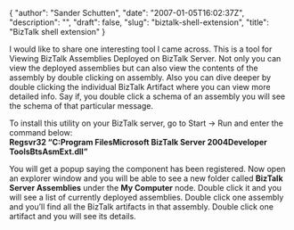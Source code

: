 {
  "author": "Sander Schutten",
  "date": "2007-01-05T16:02:37Z",
  "description": "",
  "draft": false,
  "slug": "biztalk-shell-extension",
  "title": "BizTalk shell extension"
}


I would like to share one interesting tool I came across. This is a tool for Viewing BizTalk Assemblies Deployed on BizTalk Server. Not only you can view the deployed assemblies but can also view the contents of the assembly by double clicking on assembly. Also you can dive deeper by double clicking the individual BizTalk Artifact where you can view more detailed info. Say if, you double click a schema of an assembly you will see the schema of that particular message.

To install this utility on your BizTalk server, go to Start -> Run and enter the command below:  
**Regsvr32 “C:Program FilesMicrosoft BizTalk Server 2004Developer ToolsBtsAsmExt.dll”**

You will get a popup saying the component has been registered. Now open an explorer window and you will be able to see a new folder called **BizTalk Server Assemblies** under the **My Computer** node. Double click it and you will see a list of currently deployed assemblies. Double click one assembly and you’ll find all the BizTalk artifacts in that assembly. Double click one artifact and you will see its details.

